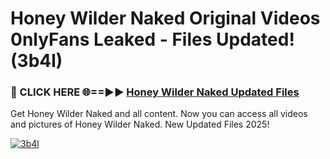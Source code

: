 # Honey Wilder Naked Original Videos 0nlyFans Leaked - Files Updated! (3b4l)

<h3>🔴 CLICK HERE 🌐==►► <a href="https://tinyurl.com/up5wt9bj" rel="nofollow">Honey Wilder Naked Updated Files</a></h3>

Get Honey Wilder Naked and all content. Now you can access all videos and pictures of Honey Wilder Naked. New Updated Files 2025!

[![3b4l](https://i.imgur.com/ABiUzMV.gif)](https://tinyurl.com/up5wt9bj)
